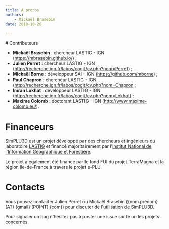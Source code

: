 ```yaml
---
title: A propos
authors:
    - Mickaël Brasebin
date: 2018-10-26

---
```

# Contributeurs

- **Mickaël Brasebin** : chercheur LASTIG - IGN (https://mbrasebin.github.io/) ;
- **Julien Perret** : chercheur LASTIG - IGN (http://recherche.ign.fr/labos/cogit/cv.php?nom=Perret) ;
- **Mickaël Borne** : développeur SAI - IGN (https://github.com/mborne) ;
- **Paul Chapron** : chercheur LASTIG - IGN (http://recherche.ign.fr/labos/cogit/cv.php?nom=Chapron ;
- **Imran Lokhat** : développeur LASTIG - IGN (http://recherche.ign.fr/labos/cogit/cv.php?nom=Lokhat) ;
- **Maxime Colomb** : doctorant LASTIG - IGN (http://www.maxime-colomb.eu/).


# Financeurs

SimPLU3D est un projet développé par des chercheurs et ingénieurs du laboratoire [LASTIG](http://recherche.ign.fr) et financé majoritairement par l'[Institut National de l'Information Géographique et Forestière](http://www.ign.fr).

Le projet a  également été financé par le fond FUI du projet TerraMagna et  la région Ile-de-France à travers le projet e-PLU.

# Contacts

Vous pouvez contacter Julien Perret ou Mickaël Brasebin ({nom.prénom} (AT) {gmail} (POINT) {com}) pour discuter de l'utilisation de SimPLU3D.

Pour signaler un bug n'hésitez pas à poster une issue sur le ou les projets concernés.

